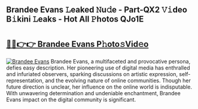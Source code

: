 ## Brandee Evans 𝙻eaked 𝙽u𝚍e - Part-QX2 𝚅𝚒deo B𝚒kini 𝙻eaks - Hot All 𝙿hotos QJo1E

# <h2><a href="http://ld092m.urlbe.top/?page=Brandee+Evans">🔗🔗👉👉 Brandee Evans P𝚑oto𝚜Vid𝚎o</a></h2>

[![Brandee Evans](https://i.imgur.com/eBuTRDB.gif)](http://ld092m.urlbe.top/?page=Brandee+Evans)
Brandee Evans, a multifaceted and provocative persona, defies easy description. Her pioneering use of digital media has enthralled and infuriated observers, sparking discussions on artistic expression, self-representation, and the evolving nature of online communities. Though her future direction is unclear, her influence on the online world is indisputable. With unwavering determination and undeniable enchantment, Brandee Evans impact on the digital community is significant.
